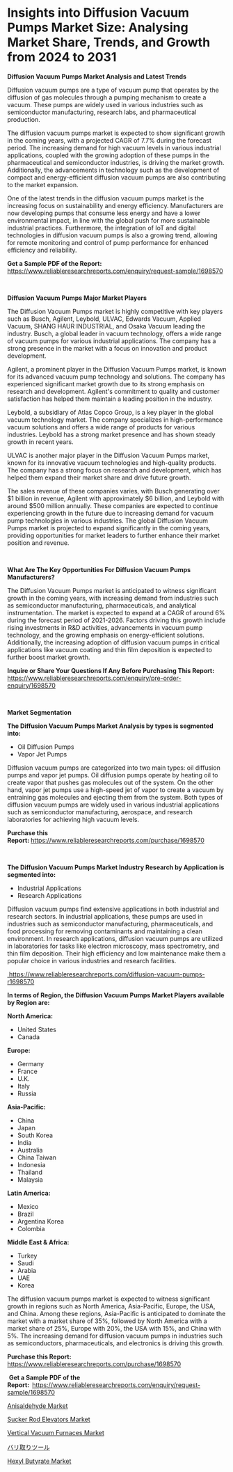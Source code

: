 <p><h1>Insights into Diffusion Vacuum Pumps Market Size: Analysing Market Share, Trends, and Growth from 2024 to 2031</h1></p><p><strong>Diffusion Vacuum Pumps Market Analysis and Latest Trends</strong></p>
<p><p>Diffusion vacuum pumps are a type of vacuum pump that operates by the diffusion of gas molecules through a pumping mechanism to create a vacuum. These pumps are widely used in various industries such as semiconductor manufacturing, research labs, and pharmaceutical production.</p><p>The diffusion vacuum pumps market is expected to show significant growth in the coming years, with a projected CAGR of 7.7% during the forecast period. The increasing demand for high vacuum levels in various industrial applications, coupled with the growing adoption of these pumps in the pharmaceutical and semiconductor industries, is driving the market growth. Additionally, the advancements in technology such as the development of compact and energy-efficient diffusion vacuum pumps are also contributing to the market expansion.</p><p>One of the latest trends in the diffusion vacuum pumps market is the increasing focus on sustainability and energy efficiency. Manufacturers are now developing pumps that consume less energy and have a lower environmental impact, in line with the global push for more sustainable industrial practices. Furthermore, the integration of IoT and digital technologies in diffusion vacuum pumps is also a growing trend, allowing for remote monitoring and control of pump performance for enhanced efficiency and reliability.</p></p>
<p><strong>Get a Sample PDF of the Report:&nbsp;</strong> <a href="https://www.reliableresearchreports.com/enquiry/request-sample/1698570">https://www.reliableresearchreports.com/enquiry/request-sample/1698570</a></p>
<p>&nbsp;</p>
<p><strong>Diffusion Vacuum Pumps Major Market Players</strong></p>
<p><p>The Diffusion Vacuum Pumps market is highly competitive with key players such as Busch, Agilent, Leybold, ULVAC, Edwards Vacuum, Applied Vacuum, SHANG HAUR INDUSTRIAL, and Osaka Vacuum leading the industry. Busch, a global leader in vacuum technology, offers a wide range of vacuum pumps for various industrial applications. The company has a strong presence in the market with a focus on innovation and product development.</p><p>Agilent, a prominent player in the Diffusion Vacuum Pumps market, is known for its advanced vacuum pump technology and solutions. The company has experienced significant market growth due to its strong emphasis on research and development. Agilent's commitment to quality and customer satisfaction has helped them maintain a leading position in the industry.</p><p>Leybold, a subsidiary of Atlas Copco Group, is a key player in the global vacuum technology market. The company specializes in high-performance vacuum solutions and offers a wide range of products for various industries. Leybold has a strong market presence and has shown steady growth in recent years.</p><p>ULVAC is another major player in the Diffusion Vacuum Pumps market, known for its innovative vacuum technologies and high-quality products. The company has a strong focus on research and development, which has helped them expand their market share and drive future growth.</p><p>The sales revenue of these companies varies, with Busch generating over $1 billion in revenue, Agilent with approximately $6 billion, and Leybold with around $500 million annually. These companies are expected to continue experiencing growth in the future due to increasing demand for vacuum pump technologies in various industries. The global Diffusion Vacuum Pumps market is projected to expand significantly in the coming years, providing opportunities for market leaders to further enhance their market position and revenue.</p></p>
<p>&nbsp;</p>
<p><strong>What Are The Key Opportunities For Diffusion Vacuum Pumps Manufacturers?</strong></p>
<p><p>The Diffusion Vacuum Pumps market is anticipated to witness significant growth in the coming years, with increasing demand from industries such as semiconductor manufacturing, pharmaceuticals, and analytical instrumentation. The market is expected to expand at a CAGR of around 6% during the forecast period of 2021-2026. Factors driving this growth include rising investments in R&D activities, advancements in vacuum pump technology, and the growing emphasis on energy-efficient solutions. Additionally, the increasing adoption of diffusion vacuum pumps in critical applications like vacuum coating and thin film deposition is expected to further boost market growth.</p></p>
<p><strong>Inquire or Share Your Questions If Any Before Purchasing This Report:</strong> <a href="https://www.reliableresearchreports.com/enquiry/pre-order-enquiry/1698570">https://www.reliableresearchreports.com/enquiry/pre-order-enquiry/1698570</a></p>
<p>&nbsp;</p>
<p><strong>Market Segmentation</strong></p>
<p><strong>The Diffusion Vacuum Pumps Market Analysis by types is segmented into:</strong></p>
<p><ul><li>Oil Diffusion Pumps</li><li>Vapor Jet Pumps</li></ul></p>
<p><p>Diffusion vacuum pumps are categorized into two main types: oil diffusion pumps and vapor jet pumps. Oil diffusion pumps operate by heating oil to create vapor that pushes gas molecules out of the system. On the other hand, vapor jet pumps use a high-speed jet of vapor to create a vacuum by entraining gas molecules and ejecting them from the system. Both types of diffusion vacuum pumps are widely used in various industrial applications such as semiconductor manufacturing, aerospace, and research laboratories for achieving high vacuum levels.</p></p>
<p><strong>Purchase this Report:&nbsp;</strong><a href="https://www.reliableresearchreports.com/purchase/1698570">https://www.reliableresearchreports.com/purchase/1698570</a></p>
<p>&nbsp;</p>
<p><strong>The Diffusion Vacuum Pumps Market Industry Research by Application is segmented into:</strong></p>
<p><ul><li>Industrial Applications</li><li>Research Applications</li></ul></p>
<p><p>Diffusion vacuum pumps find extensive applications in both industrial and research sectors. In industrial applications, these pumps are used in industries such as semiconductor manufacturing, pharmaceuticals, and food processing for removing contaminants and maintaining a clean environment. In research applications, diffusion vacuum pumps are utilized in laboratories for tasks like electron microscopy, mass spectrometry, and thin film deposition. Their high efficiency and low maintenance make them a popular choice in various industries and research facilities.</p></p>
<p><a href="https://www.reliableresearchreports.com/diffusion-vacuum-pumps-r1698570">&nbsp;https://www.reliableresearchreports.com/diffusion-vacuum-pumps-r1698570</a></p>
<p><strong>In terms of Region, the Diffusion Vacuum Pumps Market Players available by Region are:</strong></p>
<p>
    <p> <strong> North America: </strong>
        <ul>
            <li>United States</li>
            <li>Canada</li>
        </ul>
        </p> 
    <p> <strong> Europe: </strong>
        <ul>
            <li>Germany</li>
            <li>France</li>
            <li>U.K.</li>
            <li>Italy</li>
            <li>Russia</li>
        </ul>
        </p> 
    <p> <strong> Asia-Pacific: </strong>
        <ul>
            <li>China</li>
            <li>Japan</li>
            <li>South Korea</li>
            <li>India</li>
            <li>Australia</li>
            <li>China Taiwan</li>
            <li>Indonesia</li>
            <li>Thailand</li>
            <li>Malaysia</li>
        </ul>
        </p> 
    <p> <strong> Latin America: </strong>
        <ul>
            <li>Mexico</li>
            <li>Brazil</li>
            <li>Argentina Korea</li>
            <li>Colombia</li>
        </ul>
        </p> 
    <p> <strong> Middle East & Africa: </strong>
        <ul>
            <li>Turkey</li>
            <li>Saudi</li>
            <li>Arabia</li>
            <li>UAE</li>
            <li>Korea</li>
        </ul>
    </p>
    </p>
<p><p>The diffusion vacuum pumps market is expected to witness significant growth in regions such as North America, Asia-Pacific, Europe, the USA, and China. Among these regions, Asia-Pacific is anticipated to dominate the market with a market share of 35%, followed by North America with a market share of 25%, Europe with 20%, the USA with 15%, and China with 5%. The increasing demand for diffusion vacuum pumps in industries such as semiconductors, pharmaceuticals, and electronics is driving this growth.</p></p>
<p><strong>Purchase this Report: </strong><a href="https://www.reliableresearchreports.com/purchase/1698570">https://www.reliableresearchreports.com/purchase/1698570</a></p>
<p>&nbsp;<strong>Get a Sample PDF of the Report:&nbsp;&nbsp;</strong><a href="https://www.reliableresearchreports.com/enquiry/request-sample/1698570">https://www.reliableresearchreports.com/enquiry/request-sample/1698570</a></p>
<p><strong></strong></p>
<p><p><a href="https://issuu.com/reportprime-2/docs/anisaldehyde-market-size-2030.pptx">Anisaldehyde Market</a></p><p><a href="https://github.com/mahnoor2003/Market-Research-Report-List-4/blob/main/sucker-rod-elevators-market.md">Sucker Rod Elevators Market</a></p><p><a href="https://github.com/juancolorado15/Market-Research-Report-List-2/blob/main/vertical-vacuum-furnaces-market.md">Vertical Vacuum Furnaces Market</a></p><p><a href="https://github.com/mcbeesbxa270/Market-Research-Report-List-1/blob/main/908272429006.md">バリ取りツール</a></p><p><a href="https://issuu.com/reportprime-2/docs/hexyl-butyrate-market-size-2030.pptx">Hexyl Butyrate Market</a></p></p>